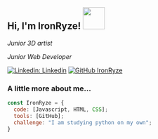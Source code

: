<h2> Hi, I'm IronRyze! <img src="https://media.giphy.com/media/mGcNjsfWAjY5AEZNw6/giphy.gif" width="50"></h2>
<!--<img align='right' src="https://media.giphy.com/media/nm6266UyRc2EnfpAo8/giphy.gif" width="230">-->
<p><em>Junior 3D artist</em></p>
<p><em>Junior Web Developer</em></p>

[![Linkedin: Linkedin](https://img.shields.io/badge/-Linkedin-blue?style=flat-square&logo=Linkedin&logoColor=white&link=https://www.linkedin.com/in/jgarriguesfranco/)](https://www.linkedin.com/in/jgarriguesfranco/)
[![GitHub IronRyze](https://img.shields.io/github/followers/IronRyze?label=follow&style=social)](https://github.com/IronRyze)


### A little more about me...  

```javascript
const IronRyze = {
  code: [Javascript, HTML, CSS];
  tools: [GitHub];
  challenge: "I am studying python on my own";
}
```
